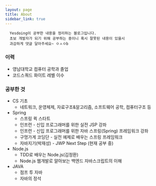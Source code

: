 ```yaml
---
layout: page
title: About
sidebar_link: true
---
```


```
  Yesdoing이 공부한 내용을 정리하는 블로그입니다.
  초보 개발자가 되기 위해 공부하는 중이니 혹시 잘못된 내용이 있을시   
  과감하게 댓글 달아주세요~ ㅇㅅㅇb
```
### 이력
* 영남대학교 컴퓨터 공학과 졸업
* 코드스쿼드 화이트 레벨 이수

### 공부한 것
* CS 기초
  * 네트워크, 운영체제, 자료구조&알고리즘, 소프트웨어 공학, 컴퓨터구조 등
* Spring
  * 스프링 퀵 스타트
  * 인프런 - 신입 프로그래머를 위한 실전 JSP 강좌
  * 인프런 - 신입 프로그래머를 위한 자바 스프링(Spring) 프레임워크 강좌
  * 구멍가게 코딩단 - 실전 예제로 배우는 스프링 프레임워크
  * 자바지기(박재성) - JWP Next Step (현재 공부 중)
* Node.js
  * TDD로 배우는 Node.js(김정환)
  * Node.js 웹개발로 알아보는 백엔드 자바스크립트의 이해
* JAVA
  * 점프 투 자바
  * 자바의 정석
